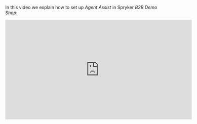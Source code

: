 In this video we explain how to set up _Agent Assist_ in Spryker _B2B Demo Shop_:

<iframe src="https://fast.wistia.net/embed/iframe/86ixsrlfi5" title="How to set up Agent Assist in Spryker" allowtransparency="true" frameborder="0" scrolling="no" class="wistia_embed" name="wistia_embed" allowfullscreen="0" mozallowfullscreen="0" webkitallowfullscreen="0" oallowfullscreen="0" msallowfullscreen="0" width="589" height="315"></iframe>
